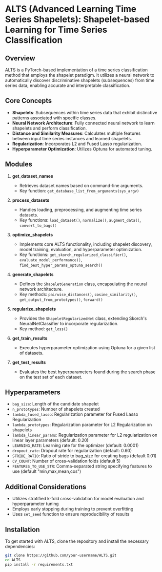# ALTS (Advanced Learning Time Series Shapelets): Shapelet-based Learning for Time Series Classification

## Overview

ALTS is a PyTorch-based implementation of a time series classification method that employs the shapelet paradigm. It utilizes a neural network to automatically discover discriminative shapelets (subsequences) from time series data, enabling accurate and interpretable classification.

## Core Concepts

- **Shapelets**: Subsequences within time series data that exhibit distinctive patterns associated with specific classes.
- **Neural Network Architecture**: Fully connected neural network to learn shapelets and perform classification.
- **Distance and Similarity Measures**: Calculates multiple features between input time series instances and learned shapelets.
- **Regularization**: Incorporates L2 and Fused Lasso regularization.
- **Hyperparameter Optimization**: Utilizes Optuna for automated tuning.

## Modules

1. **get_dataset_names**
   - Retrieves dataset names based on command-line arguments.
   - Key function: `get_database_list_from_arguments(sys_argv)`

2. **process_datasets**
   - Handles loading, preprocessing, and augmenting time series datasets.
   - Key functions: `load_dataset()`, `normalize()`, `augment_data()`, `convert_to_bags()`

3. **optimize_shapelets**
   - Implements core ALTS functionality, including shapelet discovery, model training, evaluation, and hyperparameter optimization.
   - Key functions: `get_skorch_regularized_classifier()`, `evaluate_model_performance()`, `find_best_hyper_params_optuna_search()`

4. **generate_shapelets**
   - Defines the `ShapeletGeneration` class, encapsulating the neural network architecture.
   - Key methods: `pairwise_distances()`, `cosine_similarity()`, `get_output_from_prototypes()`, `forward()`

5. **regularize_shapelets**
   - Provides the `ShapeletRegularizedNet` class, extending Skorch's NeuralNetClassifier to incorporate regularization.
   - Key method: `get_loss()`

6. **get_train_results**
   - Executes hyperparameter optimization using Optuna for a given list of datasets.

7. **get_test_results**
   - Evaluates the best hyperparameters found during the search phase on the test set of each dataset.

## Hyperparameters

- `bag_size`: Length of the candidate shapelet
- `n_prototypes`: Number of shapelets created
- `lambda_fused_lasso`: Regularization parameter for Fused Lasso Regularization
- `lambda_prototypes`: Regularization parameter for L2 Regularization on shapelets
- `lambda_linear_params`: Regularization parameter for L2 regularization on linear layer parameters (default: 0.20)
- `LEARNING_RATE`: Learning rate for the optimizer (default: 0.0001)
- `dropout_rate`: Dropout rate for regularization (default: 0.60)
- `STRIDE_RATIO`: Ratio of stride to bag_size for creating bags (default 0.01)
- `CV_COUNT`: Number of cross-validation folds (default 5)
- `FEATURES_TO_USE_STR`: Comma-separated string specifying features to use (default "min,max,mean,cos")

## Additional Considerations

- Utilizes stratified k-fold cross-validation for model evaluation and hyperparameter tuning
- Employs early stopping during training to prevent overfitting
- Uses `set_seed` function to ensure reproducibility of results

## Installation

To get started with ALTS, clone the repository and install the necessary dependencies:

```bash
git clone https://github.com/your-username/ALTS.git
cd ALTS
pip install -r requirements.txt
